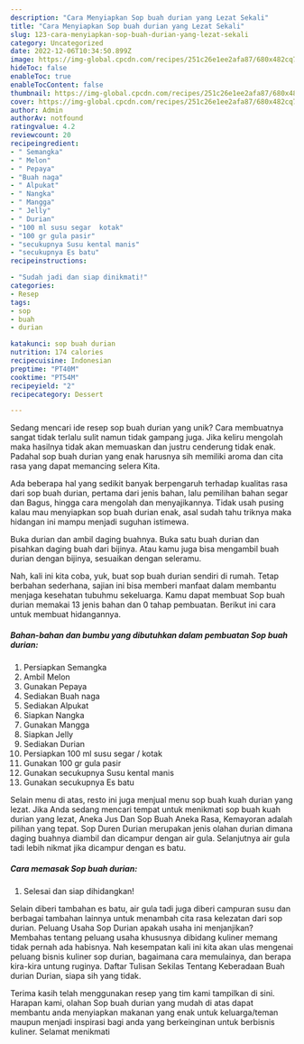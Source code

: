 ```yaml
---
description: "Cara Menyiapkan Sop buah durian yang Lezat Sekali"
title: "Cara Menyiapkan Sop buah durian yang Lezat Sekali"
slug: 123-cara-menyiapkan-sop-buah-durian-yang-lezat-sekali
category: Uncategorized
date: 2022-12-06T10:34:50.899Z
image: https://img-global.cpcdn.com/recipes/251c26e1ee2afa87/680x482cq70/sop-buah-durian-foto-resep-utama.jpg
hideToc: false
enableToc: true
enableTocContent: false
thumbnail: https://img-global.cpcdn.com/recipes/251c26e1ee2afa87/680x482cq70/sop-buah-durian-foto-resep-utama.jpg
cover: https://img-global.cpcdn.com/recipes/251c26e1ee2afa87/680x482cq70/sop-buah-durian-foto-resep-utama.jpg
author: Admin
authorAv: notfound
ratingvalue: 4.2
reviewcount: 20
recipeingredient:
- " Semangka"
- " Melon"
- " Pepaya"
- "Buah naga"
- " Alpukat"
- " Nangka"
- " Mangga"
- " Jelly"
- " Durian"
- "100 ml susu segar  kotak"
- "100 gr gula pasir"
- "secukupnya Susu kental manis"
- "secukupnya Es batu"
recipeinstructions:

- "Sudah jadi dan siap dinikmati!"
categories:
- Resep
tags:
- sop
- buah
- durian

katakunci: sop buah durian 
nutrition: 174 calories
recipecuisine: Indonesian
preptime: "PT40M"
cooktime: "PT54M"
recipeyield: "2"
recipecategory: Dessert

---
```





Sedang mencari ide resep sop buah durian yang unik? Cara membuatnya sangat tidak terlalu sulit namun tidak gampang juga. Jika keliru mengolah maka hasilnya tidak akan memuaskan dan justru cenderung tidak enak. Padahal sop buah durian yang enak harusnya sih memiliki aroma dan cita rasa yang dapat memancing selera Kita.





Ada beberapa hal yang sedikit banyak berpengaruh terhadap kualitas rasa dari sop buah durian, pertama dari jenis bahan, lalu pemilihan bahan segar dan Bagus, hingga cara mengolah dan menyajikannya. Tidak usah pusing kalau mau menyiapkan sop buah durian enak,      asal sudah tahu triknya maka hidangan ini mampu menjadi suguhan istimewa.














Buka durian dan ambil daging buahnya. Buka satu buah durian dan pisahkan daging buah dari bijinya. Atau kamu juga bisa mengambil buah durian dengan bijinya, sesuaikan dengan seleramu.






Nah, kali ini kita coba, yuk, buat sop buah durian sendiri di rumah. Tetap berbahan sederhana, sajian ini bisa memberi manfaat dalam membantu menjaga kesehatan tubuhmu sekeluarga. Kamu dapat membuat Sop buah durian memakai 13 jenis bahan dan 0 tahap pembuatan. Berikut ini cara untuk membuat hidangannya.

<!--inarticleads1-->

##### Bahan-bahan dan bumbu yang dibutuhkan dalam pembuatan Sop buah durian:

1. Persiapkan  Semangka
1. Ambil  Melon
1. Gunakan  Pepaya
1. Sediakan Buah naga
1. Sediakan  Alpukat
1. Siapkan  Nangka
1. Gunakan  Mangga
1. Siapkan  Jelly
1. Sediakan  Durian
1. Persiapkan 100 ml susu segar / kotak
1. Gunakan 100 gr gula pasir
1. Gunakan secukupnya Susu kental manis
1. Gunakan secukupnya Es batu


Selain menu di atas, resto ini juga menjual menu sop buah kuah durian yang lezat. Jika Anda sedang mencari tempat untuk menikmati sop buah kuah durian yang lezat, Aneka Jus Dan Sop Buah Aneka Rasa, Kemayoran adalah pilihan yang tepat. Sop Duren Durian merupakan jenis olahan durian dimana daging buahnya diambil dan dicampur dengan air gula. Selanjutnya air gula tadi lebih nikmat jika dicampur dengan es batu. 

<!--inarticleads2-->

##### Cara memasak Sop buah durian:


1. Selesai dan siap dihidangkan!

Selain diberi tambahan es batu, air gula tadi juga diberi campuran susu dan berbagai tambahan lainnya untuk menambah cita rasa kelezatan dari sop durian. Peluang Usaha Sop Durian apakah usaha ini menjanjikan? Membahas tentang peluang usaha khususnya dibidang kuliner memang tidak pernah ada habisnya. Nah kesempatan kali ini kita akan ulas mengenai peluang bisnis kuliner sop durian, bagaimana cara memulainya, dan berapa kira-kira untung ruginya. Daftar Tulisan Sekilas Tentang Keberadaan Buah durian Durian, siapa sih yang tidak. 

Terima kasih telah menggunakan resep yang tim kami tampilkan di sini. Harapan kami, olahan Sop buah durian yang mudah di atas dapat membantu anda menyiapkan makanan yang enak untuk keluarga/teman maupun menjadi inspirasi bagi anda yang berkeinginan untuk berbisnis kuliner. Selamat menikmati
